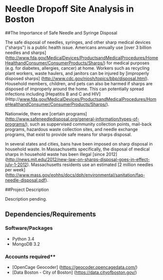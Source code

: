 Needle Dropoff Site Analysis in Boston
==============================

##The Importance of Safe Needle and Syringe Disposal

The safe disposal of needles, syringes, and other sharp medical devices ("sharps") is a public health issue. Americans annually use [over 3 billion needles and sharps] (http://www.fda.gov/MedicalDevices/ProductsandMedicalProcedures/HomeHealthandConsumer/ConsumerProducts/Sharps/) for medical purposes (e.g. for diabetes, allergies, cancer) at home. Workers such as recycling plant workers, waste haulers, and janitors can be injured by [improperly disposed sharps] (http://www.cdc.gov/niosh/topics/bbp/disposal.html). Household members, children, and pets can also be harmed if sharps are disposed of improperly around the home. This can potentially spread infections including [Hepatitis B and C and HIV] (Http://www.fda.gov/MedicalDevices/ProductsandMedicalProcedures/HomeHealthandConsumer/ConsumerProducts/Sharps/).

Nationwide, there are [certain programs] (http://www.safeneedledisposal.org/general-information/types-of-programs/), such as suppervised community collection points, mail-back programs, hazardous waste collection sites, and needle exchange programs, that exist to provide safe means for sharps disposal.

In several states and cities, bans have been imposed on sharp disposal in household waste. In Massachusetts specifically, the disposal of medical sharps in household waste has been illegal [since 2012] (http://news.mit.edu/2012/new-law-on-sharps-disposal-goes-in-effect-july-1-2012). Massachusetts residents use an estimated [2 million needles per week] (http://www.mass.gov/eohhs/docs/dph/environmental/sanitation/faq-needle-disposal.pdf). 

##Project Description

Description pending.

## Dependencies/Requirements

### Software/Packages
- Python 3.4
- MongoDB 3.2

### Accounts required**
- [OpenCage Geocoder] (https://geocoder.opencagedata.com/)
- [Data Boston - City of Boston] (https://data.cityofboston.gov/)

